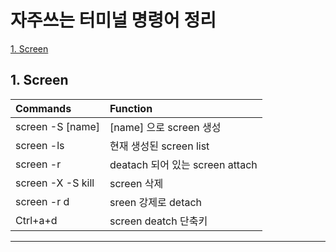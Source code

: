 # 자주쓰는 터미널 명령어 정리


  [1. Screen](#1.-Screen)



## 1. Screen <a name="1.-Sreen"></a>

|Commands|Function|
|:----|:----|
|screen -S [name]|[name] 으로 screen 생성|
|screen -ls|현재 생성된 screen list |
|screen -r <name>|deatach 되어 있는 screen attach|
|screen -X -S <name> kill|<name>screen 삭제|
|screen -r d|sreen 강제로 detach|
|Ctrl+a+d|screen deatch 단축키|






---
